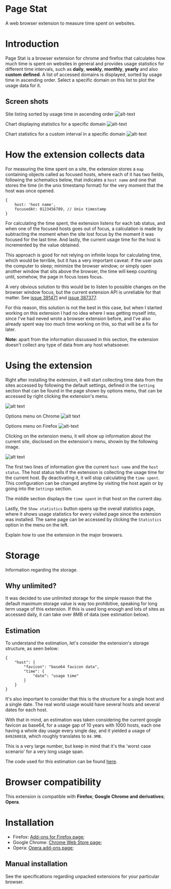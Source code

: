 # Page Stat
A web browser extension to measure time spent on websites.

# Introduction
Page Stat is a browser extension for chrome and firefox that calculates how
much time is spent on websites in general and provides usage statistics for different time intervals, such as **daily**, **weekly**, **monthly**, **yearly** and also **custom defined**. A list of accessed domains is displayed, sorted by usage time in ascending order. Select a specific domain on this list to plot the usage data for it.

## Screen shots
Site listing sorted by usage time in ascending order
![alt-text](/images/host-list.png "Site listing sorted by usage time in ascending order.")

Chart displaying statistics for a specific domain
![alt-text](/images/chart-default.png "Chart displaying statistics for a specific domain.")

Chart statistics for a custom interval in a specific domain
![alt-text](/images/chart-custom.png "Chart statistics for a custom interval in a specific domain.")


# How the extension collects data
For measuring the time spent on a site, the extension stores a `map` containing objects called as focused hosts, where each of it has two fields, following the schematics below, that indicates a `host name` and one that stores the time (in the unix timestamp format) for the very moment that the host was once opened.

```
{
	host: 'host name',
	focusedAt: 0123456789, // Unix timestamp
}
```

For calculating the time spent, the extension listens for each tab status, and when one of the focused hosts goes out of focus, a calculation is made by subtracting the moment when the site lost focus by the moment it was focused for the last time. And lastly, the current usage time for the host is incremented by the value obtained.

This approach is good for not relying on infinite loops for calculating time, which would be terrible, but it has a very important caveat: if the user puts the computer to sleep; minimize the browser window; or simply open another window that sits above the browser, the time will keep counting until, somehow, the page in focus loses focus.

A very obvious solution to this would be to listen to possible changes on the browser window focus, but the current extension API is unreliable for that matter. See [issue 391471](https://bugs.chromium.org/p/chromium/issues/detail?id=391471) and [issue 387377](https://bugs.chromium.org/p/chromium/issues/detail?id=387377).

For this reason, this solution is not the best in this case, but when I started working on this extension I had no idea where I was getting myself into, since I've had neved wrote a browser extension before, and I've also already spent way too much time working on this, so that will be a fix for later.

**Note:** apart from the information discussed in this section, the extension doesn't collect any type of data from any host whatsoever.

# Using the extension
Right after installing the extension, it will start collecting time data from the sites accessed by following the default settings, defined in the `Setting` section that can be found in the page  shown by options menu, that can be accessed by right clicking the extension's menu.

![alt text][options-page]

Options menu on Chrome
![alt text][options-menu-chrome]

Options menu on Firefox
![alt-text][options-menu-firefox]

Clicking on the extension menu, it will show up information about the current site, disclosed on the extension's menu, showin by the following image.

![alt text][menu]

The first two lines of information give the current `host name` and the `host status`. The host status tells if the extension is collecting the usage time for the current host. By deactivating it, it will stop calculating the `time spent`. This configuration can be changed anytime by visiting the host again or by going into the `Settings` section.

The middle section displays the `time spent` in that host on the current day.

Lastly, the `Show statistics` button opens up the overall statistics page, where it shows usage statistics for every visited page since the extension was installed. The same page can be accessed by clicking the `Statistics` option in the menu on the left.

Explain how to use the extension in the major browsers.

[menu]: /images/menu.png "Extension's menu."
[options-page]: /images/options.png "Options page, showing side menu."
[options-menu-chrome]: /images/right-click-menu-chrome.png "Right click menu on Chrome."
[options-menu-firefox]: /images/right-click-menu-firefox.png "Right click menu on Firefox."

# Storage
Information regarding the storage.

## Why unlimited?
It was decided to use unlimited storage for the simple reason that the default maximum storage value is way too prohibitive, speaking for long term usage of this extension. If this is used long enough and lots of sites as accessed daily, it can take over 8MB of data (see estimation below).

## Estimation
To understand the estimation, let's consider the extension's storage structure, as seen below:

```
{
    "host": {
        "favicon": "base64 favicon data",
        "time": {
            "date": "usage time"
        }
    }
}
```

It's also important to consider that this is the structure for a single host and a single date. The real world usage would have several hosts and several dates for each host.

With that in mind, an estimation was taken considering the current google favicon as base64, for a usage gap of 10 years with 1000 hosts, each one having a whole day usage every single day, and it yielded a usage of `84926001B`, which roughly translates to `84.9MB`.

This is a very large number, but keep in mind that it's the 'worst case scenario' for a very long usage span.

The code used for this estimation can be found [here](https://gist.github.com/pvpscript/37c5999a1d32927f25630f2fc907ebb0).

# Browser compatibility
This extension is compatible with **Firefox**; **Google Chrome and derivatives**; **Opera**.

# Installation
* Firefox: [Add-ons for Firefox page](https://addons.mozilla.org/en-US/firefox/addon/page-stat/);
* Google Chrome: [Chrome Web Store page](https://chrome.google.com/webstore/detail/page-stat/iifimpgnkpmahfnopiaidbohgepbeggd); 
* Opera: [Opera add-ons page]();

## Manual installation
See the specifications regarding unpacked extensions for your particular browser.

